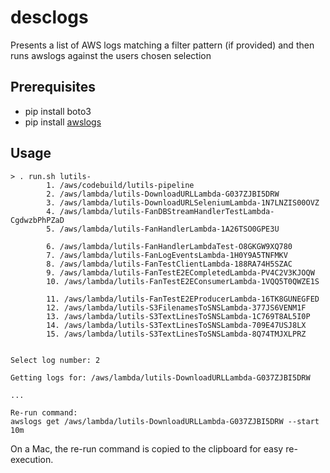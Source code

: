 # desclogs
Presents a list of AWS logs matching a filter pattern (if provided) and then runs awslogs against the users chosen selection

## Prerequisites
* pip install boto3
* pip install [awslogs](https://github.com/jorgebastida/awslogs)

## Usage
```
> . run.sh lutils-
        1. /aws/codebuild/lutils-pipeline
        2. /aws/lambda/lutils-DownloadURLLambda-G037ZJBI5DRW
        3. /aws/lambda/lutils-DownloadURLSeleniumLambda-1N7LNZIS00OVZ
        4. /aws/lambda/lutils-FanDBStreamHandlerTestLambda-CgdwzbPhPZaD
        5. /aws/lambda/lutils-FanHandlerLambda-1A26TSO0GPE3U

        6. /aws/lambda/lutils-FanHandlerLambdaTest-O8GKGW9XQ780
        7. /aws/lambda/lutils-FanLogEventsLambda-1H0Y9A5TNFMKV
        8. /aws/lambda/lutils-FanTestClientLambda-188RA74H5SZAC
        9. /aws/lambda/lutils-FanTestE2ECompletedLambda-PV4C2V3KJOQW
        10. /aws/lambda/lutils-FanTestE2EConsumerLambda-1VQQ5T0QWZE1S

        11. /aws/lambda/lutils-FanTestE2EProducerLambda-16TK8GUNEGFED
        12. /aws/lambda/lutils-S3FilenamesToSNSLambda-377JS6VENM1F
        13. /aws/lambda/lutils-S3TextLinesToSNSLambda-1C769T8AL5I0P
        14. /aws/lambda/lutils-S3TextLinesToSNSLambda-709E47USJ8LX
        15. /aws/lambda/lutils-S3TextLinesToSNSLambda-8Q74TMJXLPRZ


Select log number: 2

Getting logs for: /aws/lambda/lutils-DownloadURLLambda-G037ZJBI5DRW

...

Re-run command:
awslogs get /aws/lambda/lutils-DownloadURLLambda-G037ZJBI5DRW --start 10m

```

On a Mac, the re-run command is copied to the clipboard for easy re-execution.